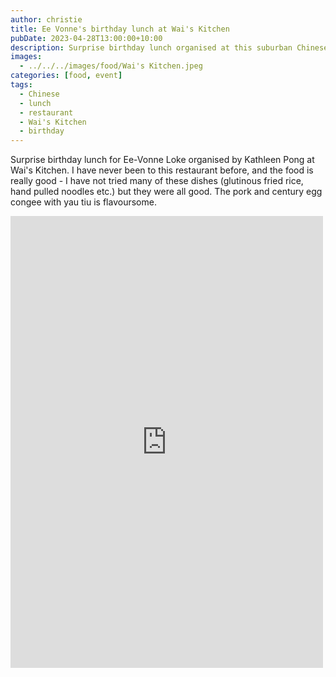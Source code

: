 ```yaml
---
author: christie
title: Ee Vonne's birthday lunch at Wai's Kitchen
pubDate: 2023-04-28T13:00:00+10:00
description: Surprise birthday lunch organised at this suburban Chinese restaurant at Pennant Hills.
images:
  - ../../../images/food/Wai's Kitchen.jpeg
categories: [food, event]
tags:
  - Chinese
  - lunch
  - restaurant
  - Wai's Kitchen
  - birthday
---
```


Surprise birthday lunch for Ee-Vonne Loke organised by Kathleen Pong at Wai's Kitchen. I have never been to this restaurant before, and the food is really good - I have not tried many of these dishes (glutinous fried rice, hand pulled noodles etc.) but they were all good. The pork and century egg congee with yau tiu is flavoursome.

<iframe src="https://www.facebook.com/plugins/post.php?href=https%3A%2F%2Fwww.facebook.com%2Fchris1.tham%2Fposts%2Fpfbid023rvWWVJrTWMPUUJ6RYZwKF31Gyyr5UxfEahL3L4XuM7BNDZLCFMDJYuUztEp9i3vl&show_text=true&width=500" width="500" height="723" style="border:none;overflow:hidden" scrolling="no" frameborder="0" allowfullscreen="true" allow="autoplay; clipboard-write; encrypted-media; picture-in-picture; web-share"></iframe>
